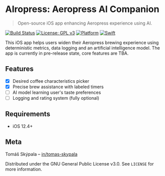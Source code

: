 # AIropress: Aeropress AI Companion
> Open-source iOS app enhancing Aeropress experience using AI.

[![Build Status](https://app.bitrise.io/app/ba539280cabbad06/status.svg?token=aSFpLw5xNAG-UssDYnF8TQ&branch=master)](https://app.bitrise.io/app/ba539280cabbad06)
[![License: GPL v3](https://img.shields.io/badge/License-GPLv3-blue.svg)](https://www.gnu.org/licenses/gpl-3.0)
[![Platform](https://img.shields.io/cocoapods/p/LFAlertController.svg?style=flat)](http://cocoapods.org/pods/LFAlertController)
<a href="https://swift.org">
<img src="https://img.shields.io/badge/Swift-5-orange.svg"
alt="Swift" />
</a>

This iOS app helps users widen their Aeropress brewing experience using deterministic metrics, data logging and an artificial intelligence model. The app is currently in pre-release state, core features are TBA.

## Features

- [x] Desired coffee characteristics picker
- [x] Precise brew assistance with labeled timers
- [ ] AI model learning user's taste preferences
- [ ] Logging and rating system (fully optional)

## Requirements

- iOS 12.4+

## Meta

Tomáš Skýpala – [in/tomas-skypala](https://www.linkedin.com/in/tomas-skypala/)

Distributed under the GNU General Public License v3.0. See ``LICENSE`` for more information.
